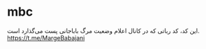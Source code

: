 # mbc
این کد، کد رباتی که در کانال اعلام وضعیت مرگ باباجانی پست می‌گذارد است.
https://t.me/MargeBabajani
